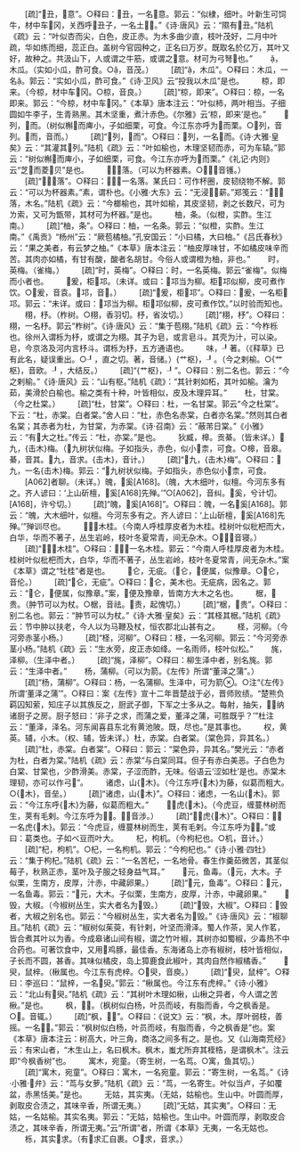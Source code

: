 <!-- { "loadSidebar": true } -->
　　[疏]“丑，意”。○释曰：丑，一名意。郭云：“似棣，细叶。叶新生可饲牛，材中车冈，关西呼丑子，一名土。”《诗·唐风》云：“隰有丑。”陆机《疏》云：“叶似杏而尖，白色，皮正赤。为木多曲少直，枝叶茂好，二月中叶疏，华如练而细，蕊正白。盖树今官园种之，正名曰万岁。既取名於亿万，其叶又好，故种之。共汲山下，人或谓之牛筋，或谓之意。材可为弓弩也。”
　　，木瓜。（实如小瓜，酢可食。○，音茂。）
　　[疏]“，木瓜”。○释曰：木瓜，一名。郭云：“实如小瓜，酢可食。”《诗·卫风》云“投我以木瓜”是也。
　　椋，即来。（今椋，材中车冈。○椋，音良。）
　　[疏]“椋，即来”。○释曰：椋，一名即来。郭云：“今椋，材中车冈。”《本草》唐本注云：“叶似柿，两叶相当。子细圆如牛李子，生青熟黑。其木坚重，煮汁赤色。《尔雅》云‘椋，即来’是也。”
　　列，而。（树似槲而庳小，子如细栗，可食。今江东亦呼为而栗。○列，音列。而，音而。）
　　[疏]“列，而”。○释曰：列，一名而。《诗·大雅·皇矣》云：“其灌其列。”陆机《疏》云：“叶如榆也，木理坚韧而赤，可为车辕。”郭云：“树似槲而庳小，子如细栗，可食。今江东亦呼为而栗。”《礼记·内则》云“芝而菱贝”是也。
　　，落。（可以为杯器素。○，音镬。）
　　[疏]“，落”。○释曰：，一名落。某氏曰：可作杯圈，皮韧绕物不解。郭云：“可以为杯器素。”素，谓朴也。《小雅·大东》云：“无浸薪。”郑笺云：“，落，木名。”陆机《疏》云：“今榔榆也，其叶如榆，其皮坚韧，剥之长数尺，可为ㄌ索，又可为甑带，其材可为杯器。”是也。
　　柚，条。（似橙，实酢。生江南。）
　　[疏]“柚，条”。○释曰：柚，一名条。郭云：“似橙，实酢。生江南。”《禹贡》“杨州”云：“厥苞橘柚。”孔安国云：“小曰橘，大曰柚。”《吕氏春秋》云：“果之美者，有云梦之柚。”《本草》唐本注云：“柚皮厚味甘，不如橘皮味辛而苦。其肉亦如橘，有甘有酸，酸者名胡甘。今俗人或谓橙为柚，非也。”
　　时，英梅。（雀梅。）
　　[疏]“时，英梅”。○释曰：时，一名英梅。郭云“雀梅”。似梅而小者也。
　　爰，柜邛。（未详。或曰：邛当为柳。柜邛似柳，皮可煮作饮。○爰，音袁。邛，音。）
　　[疏]“爰，柜邛”。○释曰：爰，一名柜邛。郭云：“未详。或曰：邛当为柳。柜邛似柳，皮可煮作饮。”以时验而知也。
　　栩，杼。（柞树。○栩，香羽切。杼，省汝切。）
　　[疏]“栩，杼”。○释曰：栩，一名杼。郭云“柞树”。《诗·唐风》云：“集于苞栩。”陆机《疏》云：“今柞栎也。徐州入谓栎为杼，或谓之为栩。其子为皂，或言皂斗。其壳为汁，可以染。皂，今京洛及河内言杼斗。谓栎为杼，五方通语也。
　　味，┚著。（《释草》已有此名，疑误重出。○┚，直之切。著，音储。）{艹枢}，┚。（今之剌榆。○{艹枢}，音欧。┚，大结反。）
　　[疏]“{艹枢}，┚”。○释曰：别二名也。郭云：“今之剌榆。”《诗·唐风》云：“山有枢。”陆机《疏》：“其针剌如柘，其叶如榆。瀹为茹，美滑於白榆也。榆之类有十种，叶皆相似，皮及木理异耳。”
　　杜，甘棠。（今之杜棠。）
　　[疏]“杜，甘棠”。○释曰：杜，一名甘棠。郭云“今之杜棠”。下云：“杜，赤棠。白者棠。”舍人曰：“杜，赤色名赤棠，白者亦名棠。”然则其白者名棠；其赤者为杜，为甘棠，为赤棠。《诗·召南》云：“蔽芾日棠。”《小雅》云：“有大之杜。”传云：“杜，亦棠。”是也。
　　狄臧，槔。贡綦。（皆未详。）九，{击木}梅。（九树状似梅。子如指头，赤色，似小柰，可食。○槔，音皋。綦，音其。九，音求。{击木}，音计。）
　　[疏]“九，{击木}梅”。○释曰：九，一名{击木}梅。郭云：“九树状似梅。子如指头，赤色似小柰，可食。
　　[A062]者聊。（未详。）魄，奚[A168]。（魄，大木细叶，似檀。今河东多有之。齐人谚曰：‘上山斫檀，奚[A168]先殚。’”○[A062]，音纠。奚，兮计切。[A168]，许兮切。）
　　[疏]“魄，奚[A168]”。○释曰：魄，一名奚[A168]。郭云：“魄，大木细叶，似檀。今河东多有之。齐人谚曰：‘上山斫檀，奚[A168]先殚。’”殚训尽也。
　　┪，木桂。（今南人呼桂厚皮者为木桂。桂树叶似枇杷而大，白华，华而不著子，丛生岩岭，枝叶冬夏常青，间无杂木。○┪，音寝。）
　　[疏]“┪，木桂”。○释曰：┪，一名木桂。郭云：“今南人呼桂厚皮者为木桂。桂树叶似枇杷而大，白华，华而不著子，丛生岩岭，枝叶冬夏常青，间无杂木。”案《本草》谓之“牡桂”者是也。
　　仑，无疵。（仑，便属，似豫章。○仑，音伦。）
　　[疏]“仑，无疵”。○释曰：仑，美木也。无疵病，因名之。郭云：“仑，便属，似豫章。”案，便及豫章，皆南方大木之名也。
　　椐，贵。（肿节可以为杖。○椐，音祛。责，起愧切。）
　　[疏]“椐，贵”。○释曰：别二名也。郭云：“肿节可以为杖。”《诗·大雅·皇矣》云：“其柽其椐。”陆机《疏》云：节中肿以扶老，今人以为马鞭及杖，恒农郡北山甚有之。
　　柽，河柳。（今河旁赤茎小杨。）
　　[疏]“柽，河柳”。○释曰：柽，一名河柳。郭云：“今河旁赤茎小杨。”陆机《疏》云：“生水旁，皮正赤如绛。一名雨师，枝叶似松。”
　　旄，泽柳。（生泽中者。）
　　[疏]“旄，泽柳”。○释曰：柳生泽中者，别名旄。郭云：“生泽中者。”
　　杨，蒲柳。（可以为箭。《左传》所谓“董泽之蒲”。）
　　[疏]“杨，蒲柳”。○释曰：杨，一名蒲柳。生泽中，可为箭。○注“《左传》所谓‘董泽之蒲’”。○释曰：案《左传》宣十二年晋楚战于必，晋师败绩。“楚熊负羁囚知萦，知庄子以其族反之，厨武子御，下军之士多从之。每射，抽矢，，纳诸厨子之房。厨子怒曰：‘非子之求，而蒲之爱，董泽之蒲，可胜既乎？’”杜注云：“董泽，泽名。河东闻喜县东北有黄池陂。既，尽也。”是其事也。
　　权，黄英。辅，小木。（权、辅，皆未详。）杜，赤棠。白者棠。（棠色异，异其名。）
　　[疏]“杜，赤棠。白者棠”。○释曰：郭云：“棠色异，异其名。”樊光云：“赤者为杜，白者为棠。”陆机《疏》云：赤棠“与白棠同耳。但子有赤白美恶。子白色为白棠、甘棠也，少酢滑美。赤棠，子涩而酢，无味。俗语云‘涩如杜’是也。赤棠木理韧，亦可以作弓”。
　　诸虑，山{木}。（今江东呼{木}为藤，似葛而粗大。○{木}，音垒。）
　　[疏]“诸虑，山{木}”。○释曰：诸虑，一名山{木}。郭云：“今江东呼{木}为藤，似葛而粗大。”
　　，虎{木}。（今虎豆，缠蔓林树而生，荚有毛剌。今江东呼为。，音涉。）
　　[疏]“，虎{木}”。○释曰：，一名虎{木}。郭云：“今虎豆，缠蔓林树而生，荚有毛剌。今江东呼为。”或曰：葛类也。子如べ豆而叶大。
　　杞，枸机。（今枸杞也。○机，音计。）
　　[疏]“杞，枸机”。○杞，一名枸机。郭云：“今枸杞也。”《诗·小雅·四牡》云：“集于枸杞。”陆机《疏》云：“一名苦杞，一名地骨。春生作羹茹微苦，其茎似莓子，秋熟正赤，茎叶及子服之轻身益气耳。”
　　元，鱼毒。（元，大木。子似栗，生南方，皮厚，汁赤，中藏卵果。）
　　[疏]“元，鱼毒”。○释曰：元，一名鱼毒。郭云：“元，大木。子似栗，生南方，皮厚，汁赤，中藏卵果。”
　　毁，大椒。（今椒树丛生，实大者名为毁。）
　　[疏]“毁，大椒”。○释曰：毁者，大椒之别名也。郭云：“今椒树丛生，实大者名为毁。”《诗·唐风》云：“椒聊且。”陆机《疏》云：“椒树似茱萸，有针剌，叶坚而滑泽。蜀人作茶，吴人作茗，皆合煮其叶以为香。今成皋诸山间有椒，谓之竹叶椒，其树亦如蜀椒，少毒热不中合药也。可著饮食中，又用鸡豚，最佳香。东海诸岛上亦有椒树，枝叶皆相似，子长而不圆，甚香。其味似橘皮，岛上獐鹿食此椒叶，其肉自然作椒橘香。”
　　臾，鼠梓。（楸属也。今江东有虎梓。○臾，音庾。）
　　[疏]“臾，鼠梓”。○释曰：李巡曰：“鼠梓，一名臾。”郭云：“楸属也。今江东有虎梓。”《诗·小雅》云：“北山有臾。”陆机《疏》云：“其树叶木理如楸，山楸之异者，今人谓之苦楸。”是也。
　　枫，。（枫树似白杨，叶员而岐，有脂而香，今之枫香是。○。音辄。）
　　[疏]“枫，”。○释曰：《说文》云：“枫，木。厚叶弱枝，善摇。一名。”郭云：“枫树似白杨，叶员而岐，有脂而香，今之枫香是”也。案《本草》唐本注云：树高大，叶三角，商洛之间多有之。是也。又《山海南荒经》云：有宋山者，“木生山上，名曰枫木。枫木，蚩尤所弃其桎梏，是谓枫木”。注云即“今枫香树”也。
　　寓木，宛童。（寄生树，一名茑。○寓，鱼其切。）
　　[疏]“寓木，宛童”。○释曰：寓木，一名宛童。郭云：“寄生树，一名茑。”《诗·小雅·弁》云：“茑与女萝。”陆机《疏》云：“茑，一名寄生。叶似当卢，子如覆盆，赤黑恬美。”是也。
　　无姑，其实夷。（无姑，姑榆也。生山中。叶圆而厚，剥取皮合渍之，其味辛香，所谓无夷。）
　　[疏]“无姑，其实夷”。○释曰：无姑，一名姑榆。其实名夷。郭云：“无姑，姑榆也。生山中。叶圆而厚，剥取皮合渍之，其味辛香，所谓无夷。”云“所谓”者，所谓《本草》无夷，一名无姑也。
　　栎，其实求。（有求汇自裹。○求，音求。）

